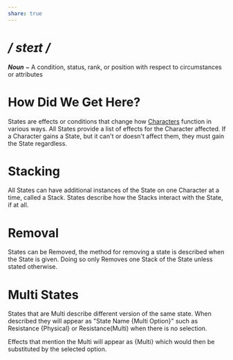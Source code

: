 ```yaml
---
share: true
---
```

# */ steɪt /*
***Noun*** ~ A condition, status, rank, or position with respect to circumstances or attributes
# How Did We Get Here?
States are effects or conditions that change how [Characters](../Introduction/TTRPG.md#Characters) function in various ways. All States provide a list of effects for the Character affected. If a Character gains a State, but it can't or doesn't affect them, they must gain the State regardless.
# Stacking
All States can have additional instances of the State on one Character at a time, called a Stack. States describe how the Stacks interact with the State, if at all.
# Removal
States can be Removed, the method for removing a state is described when the State is given. Doing so only Removes one Stack of the State unless stated otherwise.
# Multi States
States that are Multi describe different version of the same state. When described they will appear as "State Name {Multi Option}" such as Resistance {Physical} or Resistance(Multi) when there is no selection.

Effects that mention the Multi will appear as {Multi} which would then be substituted by the selected option.